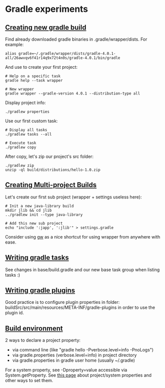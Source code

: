 # Gradle experiments

## [Creating new gradle build](https://guides.gradle.org/creating-new-gradle-builds/)

Find already downloaded gradle binaries in .gradle/wrapper/dists.
For example:
```
alias gradle=~/.gradle/wrapper/dists/gradle-4.0.1-all/26awvqv6f41r14q9x72t4n0s/gradle-4.0.1/bin/gradle
```

And use to create your first project:
```
# Help on a specific task
gradle help --task wrapper

# New wrapper
gradle wrapper --gradle-version 4.0.1 --distribution-type all
```

Display project info:
```
./gradlew properties
```

Use our first custom task:
```
# Display all tasks
./gradlew tasks --all

# Execute task
./gradlew copy
```

After copy, let's zip our project's src folder:
```
./gradlew zip
unzip -ql build/distributions/hello-1.0.zip
```

## [Creating Multi-project Builds](https://guides.gradle.org/creating-multi-project-builds/)

Let's create our first sub project (wrapper + settings useless here):
```
# Init a new java-library build
mkdir jlib && cd jlib
../gradlew init --type java-library

# Add this new sub project
echo "include ':japp', ':jlib'" > settings.gradle
```

Consider using [gw](https://github.com/dougborg/gdub)
as a nice shortcut for using wrapper from anywhere with ease.

## [Writing gradle tasks](https://guides.gradle.org/writing-gradle-tasks/)

See changes in base/build.gradle and our new base task group when listing tasks :)

## [Writing gradle plugins](https://guides.gradle.org/writing-gradle-plugins/)

Good practice is to configure plugin properties in folder:
buildSrc/src/main/resources/META-INF/gradle-plugins
in order to use the plugin id.

## [Build environment](https://docs.gradle.org/4.0.1/userguide/build_environment.html)

2 ways to declare a project property:
- via command line (like "gradle hello -Pverbose.level=info -PnoLogs")
- via gradle.properties (verbose.level=info) in project directory
- via gradle.properties in gradle user home (usually ~/.gradle)

For a system property, see -Dproperty=value accessible via System.getProperty.
See [this page](https://docs.gradle.org/4.0.1/userguide/build_environment.html#sec:gradle_properties_and_system_properties)
about project/system properties and other ways to set them.
